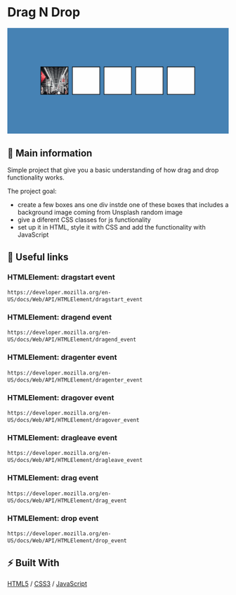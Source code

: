 # Drag N Drop

![cover](./assets/dragdrop.gif)

## 🦉 Main information

Simple project that give you a basic understanding of how drag and drop functionality works.

The project goal:
- create a few boxes ans one div instde one of these boxes that includes a background image coming from Unsplash random image
- give a diferent CSS classes for js functionality
- set up it in HTML, style it with CSS and add the functionality with JavaScript

## 🦊 Useful links 

### HTMLElement: dragstart event

```
https://developer.mozilla.org/en-US/docs/Web/API/HTMLElement/dragstart_event
```

### HTMLElement: dragend event

```
https://developer.mozilla.org/en-US/docs/Web/API/HTMLElement/dragend_event
```

### HTMLElement: dragenter event

```
https://developer.mozilla.org/en-US/docs/Web/API/HTMLElement/dragenter_event
```

### HTMLElement: dragover event

```
https://developer.mozilla.org/en-US/docs/Web/API/HTMLElement/dragover_event
```

### HTMLElement: dragleave event

```
https://developer.mozilla.org/en-US/docs/Web/API/HTMLElement/dragleave_event
```

### HTMLElement: drag event

```
https://developer.mozilla.org/en-US/docs/Web/API/HTMLElement/drag_event
```

### HTMLElement: drop event

```
https://developer.mozilla.org/en-US/docs/Web/API/HTMLElement/drop_event
```

## ⚡ Built With
[HTML5](https://www.w3schools.com/html/) / [CSS3](https://www.w3schools.com/css/) / [JavaScript](https://www.w3schools.com/js/)